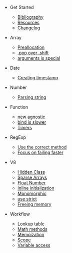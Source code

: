 * Get Started
	* [Bibliography](bibliography.md)
	* [Resources](resources.md)
	* [Changelog](changelog.md)

* Array
	* [Preallocation](array/preallocation.md)
	* [.pop over .shift](array/pop-or-shift.md)
	* [arguments is special](array/arguments.md)

* Date
	* [Creating timestamp](date/timestamp.md)

* Number
	* [Parsing string](number/parse-string.md)

* Function
	* [new agnostic](function/new.md)
	* [bind is slower](function/bind.md)
	* [Timers](function/timers.md)

* RegExp
	* [Use the correct method](regexp/correct-methods.md)
	* [Focus on failing faster](regexp/fail-faster.md)

* V8
	* [Hidden Class](v8-tips/hidden-class.md)
	* [Sparse Arrays](v8-tips/sparse-arrays.md)
	* [Float Number](v8-tips/float-number.md)
	* [Inline initialization](v8-tips/inline-initialization.md)
	* [Monomorphic](v8-tips/monomorphic.md)
	* [use strict](v8-tips/use-strict.md)
	* [Freeing memory](v8-tips/freeing-memory.md)

* Workflow
	* [Lookup table](workflow/lookup-table.md)
	* [Math methods](workflow/math.md)
	* [Memoization](workflow/memoization.md)
	* [Scope](workflow/scope.md)
	* [Variable access](workflow/variable-access.md)
